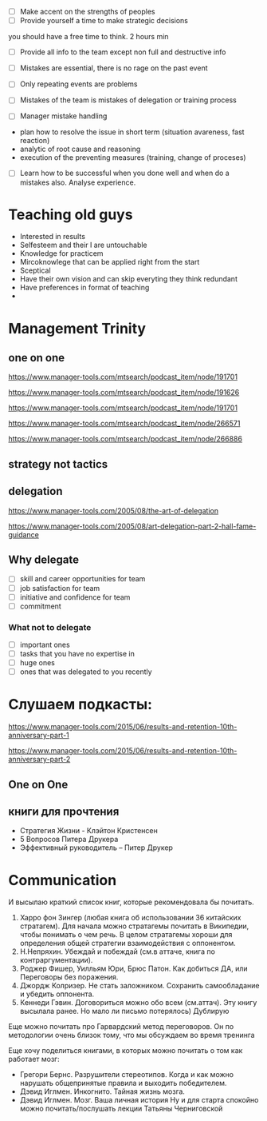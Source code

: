 
- [ ] Make accent on the strengths of peoples 
- [ ] Provide yourself a time to make strategic decisions 

you should have a free time to think. 2 hours min

- [ ] Provide all info to the team except non full and destructive info
- [ ] Mistakes are essential, there is no rage on the past event
- [ ] Only repeating events are problems
- [ ] Mistakes of the team is mistakes of delegation or training process

- [ ] Manager mistake handling
* plan how to resolve the issue in short term (situation avareness, fast reaction)
* analytic of root cause and reasoning
* execution of the preventing measures (training, change of proceses)

- [ ] Learn how to be successful when you done well and when do a mistakes also. Analyse experience.

# Teaching old guys

* Interested in results
* Selfesteem and their I are untouchable
* Knowledge for practicem
* Mircoknowlege that can be applied right from the start
* Sceptical
* Have their own vision and can skip everyting they think redundant
* Have preferences in format of teaching
* 



# Management Trinity

## one on one

<https://www.manager-tools.com/mtsearch/podcast_item/node/191701>

<https://www.manager-tools.com/mtsearch/podcast_item/node/191626>

<https://www.manager-tools.com/mtsearch/podcast_item/node/191701>

<https://www.manager-tools.com/mtsearch/podcast_item/node/266571>

<https://www.manager-tools.com/mtsearch/podcast_item/node/266886>

## strategy not tactics

## delegation

<https://www.manager-tools.com/2005/08/the-art-of-delegation>

<https://www.manager-tools.com/2005/08/art-delegation-part-2-hall-fame-guidance>

## Why delegate

- [ ] skill and career opportunities for team
- [ ] job satisfaction for team
- [ ] initiative and confidence for team
- [ ] commitment

### What not to delegate

- [ ] important ones
- [ ] tasks that you have no expertise in
- [ ] huge ones
- [ ] ones that was delegated to you recently

# Слушаем подкасты:

<https://www.manager-tools.com/2015/06/results-and-retention-10th-anniversary-part-1>

<https://www.manager-tools.com/2015/06/results-and-retention-10th-anniversary-part-2>

## One on One



## книги для прочтения

* Стратегия Жизни - Клэйтон Кристенсен
* 5 Вопросов Питера Друкера
* Эффективный руководитель – Питер Друкер


# Communication

И высылаю краткий список книг, которые рекомендовала бы почитать. 
1. Харро фон Зингер (любая книга об использовании 36 китайских стратагем). Для начала можно стратагемы почитать в Википедии, чтобы понимать о чем речь. В целом стратагемы хороши для определения общей стратегии взаимодействия с оппонентом.
2. Н.Непряхин. Убеждай и побеждай (см.в аттаче, книга по контраргументации).
3. Роджер Фишер, Уилльям Юри, Брюс Патон. Как добиться ДА, или Переговоры без поражения.
4. Джордж Колризер. Не стать заложником. Сохранить самообладание и убедить оппонента.
5. Кеннеди Гэвин. Договориться можно обо всем (см.аттач). Эту книгу высылала ранее. Но мало ли письмо потерялось) Дублирую

Еще можно почитать про Гарвардский метод переговоров. Он по методологии очень близок тому, что мы обсуждаем во время тренинга

Еще хочу поделиться книгами, в которых можно почитать о том как работает мозг:
 - Грегори Бернс. Разрушители стереотипов. Когда и как можно нарушать общепринятые правила и выходить победителем.
 - Дэвид Иглмен. Инкогнито. Тайная жизнь мозга.
 - Дэвид Иглмен. Мозг. Ваша личная история
Ну и для старта спокойно можно почитать/послушать лекции Татьяны Черниговской
